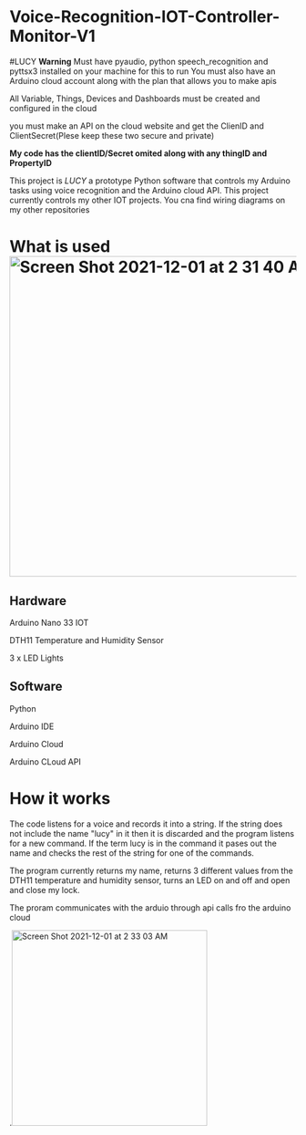 # Voice-Recognition-IOT-Controller-Monitor-V1
#LUCY
**Warning** Must have pyaudio, python speech_recognition and pyttsx3 installed on your machine for this to run
You must also have an Arduino cloud account along with the plan that allows you to make apis

All Variable, Things, Devices and Dashboards must be created and configured in the cloud 

you must make an API on the cloud website and get the ClienID and ClientSecret(Plese keep these two secure and private)

**My code has the clientID/Secret omited along with any thingID and PropertyID**

This project is *LUCY* a prototype Python software that controls my Arduino tasks using voice recognition and the Arduino cloud API. This project currently controls my other IOT projects. You cna find wiring diagrams on my other repositories

# What is used<img width="562" alt="Screen Shot 2021-12-01 at 2 31 40 AM" src="https://user-images.githubusercontent.com/58381410/144190836-588f6000-48ea-4f21-9058-93159d5aa88d.png">


## Hardware
Arduino Nano 33 IOT

DTH11 Temperature and Humidity Sensor

3 x LED Lights

## Software

Python

Arduino IDE

Arduino Cloud 

Arduino CLoud API

# How it works

The code listens for a voice and records it into a string. If the string does not include the name "lucy" in it then it is discarded and the program listens for a new command. If the term lucy is in the command it pases out the name and checks the rest of the string for one of the commands. 

The program currently returns my name, returns 3 different values from the DTH11 temperature and humidity sensor, turns an LED on and off and open and close my lock.

The proram communicates with the arduio through api calls fro the arduino cloud

.<img width="343" alt="Screen Shot 2021-12-01 at 2 33 03 AM" src="https://user-images.githubusercontent.com/58381410/144191041-3dce77af-a5cd-4e86-8afc-42ed29768527.png">
